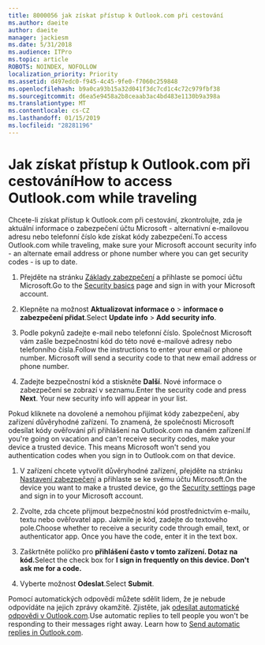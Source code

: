 ```yaml
---
title: 8000056 jak získat přístup k Outlook.com při cestování
ms.author: daeite
author: daeite
manager: jackiesm
ms.date: 5/31/2018
ms.audience: ITPro
ms.topic: article
ROBOTS: NOINDEX, NOFOLLOW
localization_priority: Priority
ms.assetid: d497edc0-f945-4c45-9fe0-f7060c259848
ms.openlocfilehash: b9a0ca93b15a32d041f3dc7cd1c4c72c979fbf38
ms.sourcegitcommit: d6ea5e9458a2b8ceaab3ac4bd483e1130b9a398a
ms.translationtype: MT
ms.contentlocale: cs-CZ
ms.lasthandoff: 01/15/2019
ms.locfileid: "28281196"
---
```

# <a name="how-to-access-outlookcom-while-traveling"></a><span data-ttu-id="eca09-102">Jak získat přístup k Outlook.com při cestování</span><span class="sxs-lookup"><span data-stu-id="eca09-102">How to access Outlook.com while traveling</span></span>

<span data-ttu-id="eca09-103">Chcete-li získat přístup k Outlook.com při cestování, zkontrolujte, zda je aktuální informace o zabezpečení účtu Microsoft - alternativní e-mailovou adresu nebo telefonní číslo kde získat kódy zabezpečení.</span><span class="sxs-lookup"><span data-stu-id="eca09-103">To access Outlook.com while traveling, make sure your Microsoft account security info - an alternate email address or phone number where you can get security codes - is up to date.</span></span>
  
1. <span data-ttu-id="eca09-104">Přejděte na stránku [Základy zabezpečení](https://go.microsoft.com/fwlink/p/?linkid=842325) a přihlaste se pomocí účtu Microsoft.</span><span class="sxs-lookup"><span data-stu-id="eca09-104">Go to the [Security basics](https://go.microsoft.com/fwlink/p/?linkid=842325) page and sign in with your Microsoft account.</span></span> 
    
2. <span data-ttu-id="eca09-105">Klepněte na možnost **Aktualizovat informace o** \> **informace o zabezpečení přidat**.</span><span class="sxs-lookup"><span data-stu-id="eca09-105">Select **Update info** \> **Add security info**.</span></span> 
    
3. <span data-ttu-id="eca09-p101">Podle pokynů zadejte e-mail nebo telefonní číslo. Společnost Microsoft vám zašle bezpečnostní kód do této nové e-mailové adresy nebo telefonního čísla.</span><span class="sxs-lookup"><span data-stu-id="eca09-p101">Follow the instructions to enter your email or phone number. Microsoft will send a security code to that new email address or phone number.</span></span>
    
4. <span data-ttu-id="eca09-p102">Zadejte bezpečnostní kód a stiskněte **Další**. Nové informace o zabezpečení se zobrazí v seznamu.</span><span class="sxs-lookup"><span data-stu-id="eca09-p102">Enter the security code and press **Next**. Your new security info will appear in your list.</span></span> 
    
<span data-ttu-id="eca09-p103">Pokud kliknete na dovolené a nemohou přijímat kódy zabezpečení, aby zařízení důvěryhodné zařízení. To znamená, že společnosti Microsoft odesílat kódy ověřování při přihlášení na Outlook.com na daném zařízení.</span><span class="sxs-lookup"><span data-stu-id="eca09-p103">If you're going on vacation and can't receive security codes, make your device a trusted device. This means Microsoft won't send you authentication codes when you sign in to Outlook.com on that device.</span></span>
  
1. <span data-ttu-id="eca09-112">V zařízení chcete vytvořit důvěryhodné zařízení, přejděte na stránku [Nastavení zabezpečení](https://go.microsoft.com/fwlink/p/?linkid=2002000&amp;clcid=0x409) a přihlaste se ke svému účtu Microsoft.</span><span class="sxs-lookup"><span data-stu-id="eca09-112">On the device you want to make a trusted device, go the [Security settings](https://go.microsoft.com/fwlink/p/?linkid=2002000&amp;clcid=0x409) page and sign in to your Microsoft account.</span></span> 
    
2. <span data-ttu-id="eca09-p104">Zvolte, zda chcete přijmout bezpečnostní kód prostřednictvím e-mailu, textu nebo ověřovatel app. Jakmile je kód, zadejte do textového pole.</span><span class="sxs-lookup"><span data-stu-id="eca09-p104">Choose whether to receive a security code through email, text, or authenticator app. Once you have the code, enter it in the text box.</span></span>
    
3. <span data-ttu-id="eca09-115">Zaškrtněte políčko pro **přihlášení často v tomto zařízení. Dotaz na kód.**</span><span class="sxs-lookup"><span data-stu-id="eca09-115">Select the check box for **I sign in frequently on this device. Don't ask me for a code.**</span></span>
    
4. <span data-ttu-id="eca09-116">Vyberte možnost **Odeslat**.</span><span class="sxs-lookup"><span data-stu-id="eca09-116">Select **Submit**.</span></span> 
    
<span data-ttu-id="eca09-p105">Pomocí automatických odpovědí můžete sdělit lidem, že je nebude odpovídáte na jejich zprávy okamžitě. Zjistěte, jak [odesílat automatické odpovědi v Outlook.com](https://go.microsoft.com/fwlink/p/?linkid=2002100&amp;clcid=0x409).</span><span class="sxs-lookup"><span data-stu-id="eca09-p105">Use automatic replies to tell people you won't be responding to their messages right away. Learn how to [Send automatic replies in Outlook.com](https://go.microsoft.com/fwlink/p/?linkid=2002100&amp;clcid=0x409).</span></span>
  

